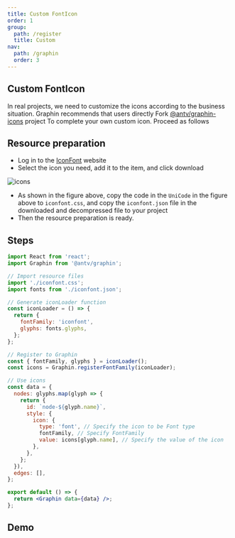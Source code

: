 ```yaml
---
title: Custom FontIcon
order: 1
group:
  path: /register
  title: Custom
nav:
  path: /graphin
  order: 3
---
```


## Custom FontIcon

In real projects, we need to customize the icons according to the business situation. Graphin recommends that users directly Fork [@antv/graphin-icons](https://github.com/antvis/Graphin/tree/master/packages/graphin-icons) project To complete your own custom icon. Proceed as follows

## Resource preparation

- Log in to the [IconFont](https://www.iconfont.cn/) website
- Select the icon you need, add it to the item, and click download

![icons](https://gw.alipayobjects.com/mdn/rms_402c1a/afts/img/A*a5c8TrD_4H0AAAAAAAAAAAAAARQnAQ)

- As shown in the figure above, copy the code in the `UniCode` in the figure above to `iconfont.css`, and copy the `iconfont.json` file in the downloaded and decompressed file to your project
- Then the resource preparation is ready.

## Steps

```jsx | pure
import React from 'react';
import Graphin from '@antv/graphin';

// Import resource files
import './iconfont.css';
import fonts from './iconfont.json';

// Generate iconLoader function
const iconLoader = () => {
  return {
    fontFamily: 'iconfont',
    glyphs: fonts.glyphs,
  };
};

// Register to Graphin
const { fontFamily, glyphs } = iconLoader();
const icons = Graphin.registerFontFamily(iconLoader);

// Use icons
const data = {
  nodes: glyphs.map(glyph => {
    return {
      id: `node-${glyph.name}`,
      style: {
        icon: {
          type: 'font', // Specify the icon to be Font type
          fontFamily, // Specify FontFamily
          value: icons[glyph.name], // Specify the value of the icon
        },
      },
    };
  }),
  edges: [],
};

export default () => {
  return <Graphin data={data} />;
};
```

## Demo

<code src='./custom-font-icon/index.tsx'>
